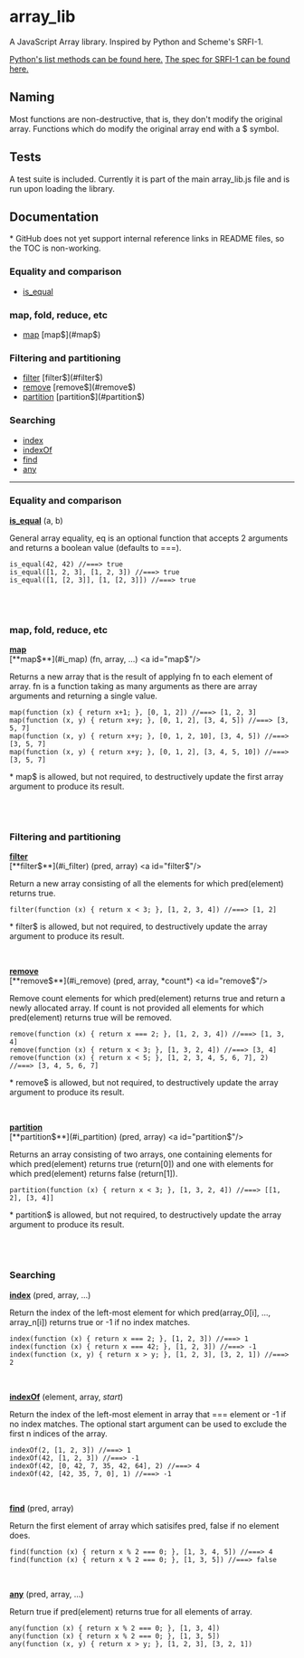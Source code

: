array_lib
======

A JavaScript Array library.  Inspired by Python and Scheme's SRFI-1.

[Python's list methods can be found here.]()
[The spec for SRFI-1 can be found here.](http://srfi.schemers.org/srfi-1/srfi-1.html)



## Naming ##

Most functions are non-destructive, that is, they don't modify the original array.  Functions which do modify the original array end with a $ symbol.


## Tests ##

A test suite is included. Currently it is part of the main array_lib.js file and is run upon loading the library.


## Documentation ##

\* GitHub does not yet support internal reference links in README files, so the TOC is non-working.


### Equality and comparison ###

* [is_equal](#is_equal) <a id="i_is_equal"/>


### map, fold, reduce, etc ###

* [map](#map)  [map$](#map$) <a id="i_map"/>


### Filtering and partitioning ###

* [filter](#filter) [filter$](#filter$) <a id="i_filter"/>
* [remove](#remove) [remove$](#remove$) <a id="i_remove"/>
* [partition](#partition) [partition$](#partition$) <a id="i_partition"/>


### Searching ###

* [index](#index) <a id="i_index"/>
* [indexOf](#indexOf) <a id="i_indexOf"/>
* [find](#find) <a id="i_find"/>
* [any](#any) <a id="i_any"/>


-------------------------------------------------------------------------------

### Equality and comparison ###

[**is_equal**](#i_is_equal) (a, b) <a id="is_equal"/>

General array equality, eq is an optional function that accepts 2 arguments and returns a boolean value (defaults to ===).

    is_equal(42, 42) //===> true
    is_equal([1, 2, 3], [1, 2, 3]) //===> true
    is_equal([1, [2, 3]], [1, [2, 3]]) //===> true

<br /><br />

### map, fold, reduce, etc ###

[**map**](#i_map) <a id="map"/>  
[**map$**](#i_map) (fn, array, ...) <a id="map$"/>

Returns a new array that is the result of applying fn to each element of array.  fn is a function taking as many arguments as there are array arguments and returning a single value.

    map(function (x) { return x+1; }, [0, 1, 2]) //===> [1, 2, 3]
    map(function (x, y) { return x+y; }, [0, 1, 2], [3, 4, 5]) //===> [3, 5, 7]
    map(function (x, y) { return x+y; }, [0, 1, 2, 10], [3, 4, 5]) //===> [3, 5, 7]
    map(function (x, y) { return x+y; }, [0, 1, 2], [3, 4, 5, 10]) //===> [3, 5, 7]

\* map$ is allowed, but not required, to destructively update the first array argument to produce its result.

<br /><br />

### Filtering and partitioning ###

[**filter**](#i_filter) <a id="filter"/>  
[**filter$**](#i_filter) (pred, array) <a id="filter$"/>

Return a new array consisting of all the elements for which pred(element) returns true.

    filter(function (x) { return x < 3; }, [1, 2, 3, 4]) //===> [1, 2]

\* filter$ is allowed, but not required, to destructively update the array argument to produce its result.

<br />

[**remove**](#i_remove)  
[**remove$**](#i_remove) (pred, array, *count*) <a id="remove$"/>

Remove count elements for which pred(element) returns true and return a newly allocated array.  If count is not provided all elements for which pred(element) returns true will be removed.

    remove(function (x) { return x === 2; }, [1, 2, 3, 4]) //===> [1, 3, 4]
    remove(function (x) { return x < 3; }, [1, 3, 2, 4]) //===> [3, 4]
    remove(function (x) { return x < 5; }, [1, 2, 3, 4, 5, 6, 7], 2) //===> [3, 4, 5, 6, 7]

\* remove$ is allowed, but not required, to destructively update the array argument to produce its result.

<br />

[**partition**](#i_partition)  
[**partition$**](#i_partition) (pred, array) <a id="partition$"/>

Returns an array consisting of two arrays, one containing elements for which pred(element) returns true (return[0]) and one with elements for which pred(element) returns false (return[1]).

    partition(function (x) { return x < 3; }, [1, 3, 2, 4]) //===> [[1, 2], [3, 4]]

\* partition$ is allowed, but not required, to destructively update the array argument to produce its result.

<br /><br />

### Searching ###

[**index**](#i_index) (pred, array, ...) <a id="index"/>

Return the index of the left-most element for which pred(array_0[i], ..., array_n[i]) returns true or -1 if no index matches.

    index(function (x) { return x === 2; }, [1, 2, 3]) //===> 1
    index(function (x) { return x === 42; }, [1, 2, 3]) //===> -1
    index(function (x, y) { return x > y; }, [1, 2, 3], [3, 2, 1]) //===> 2

<br />

[**indexOf**](#i_indexOf) (element, array, *start*) <a id="indexOf"/>

Return the index of the left-most element in array that === element or -1 if no index matches.  The optional start argument can be used to exclude the first n indices of the array.

    indexOf(2, [1, 2, 3]) //===> 1
    indexOf(42, [1, 2, 3]) //===> -1
    indexOf(42, [0, 42, 7, 35, 42, 64], 2) //===> 4
    indexOf(42, [42, 35, 7, 0], 1) //===> -1

<br />

[**find**](#i_find) (pred, array) <a id="find"/>

Return the first element of array which satisifes pred, false if no element does.

    find(function (x) { return x % 2 === 0; }, [1, 3, 4, 5]) //===> 4
    find(function (x) { return x % 2 === 0; }, [1, 3, 5]) //===> false

<br />

[**any**](#i_any) (pred, array, ...) <a id="any"/>

Return true if pred(element) returns true for all elements of array.

    any(function (x) { return x % 2 === 0; }, [1, 3, 4])
    any(function (x) { return x % 2 === 0; }, [1, 3, 5])
    any(function (x, y) { return x > y; }, [1, 2, 3], [3, 2, 1])

